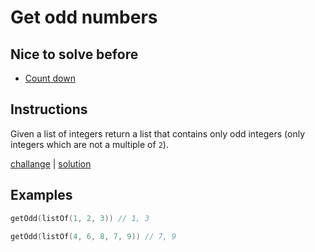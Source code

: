 # Get odd numbers

## Nice to solve before

- [Count down](../countdown/CountDown.md)

## Instructions

Given a list of integers return a list that contains only odd integers (only integers which are not a multiple of `2`).

[challange](challange.kt) | [solution](solution.kt)

## Examples

```kotlin
getOdd(listOf(1, 2, 3)) // 1, 3

getOdd(listOf(4, 6, 8, 7, 9)) // 7, 9

```
